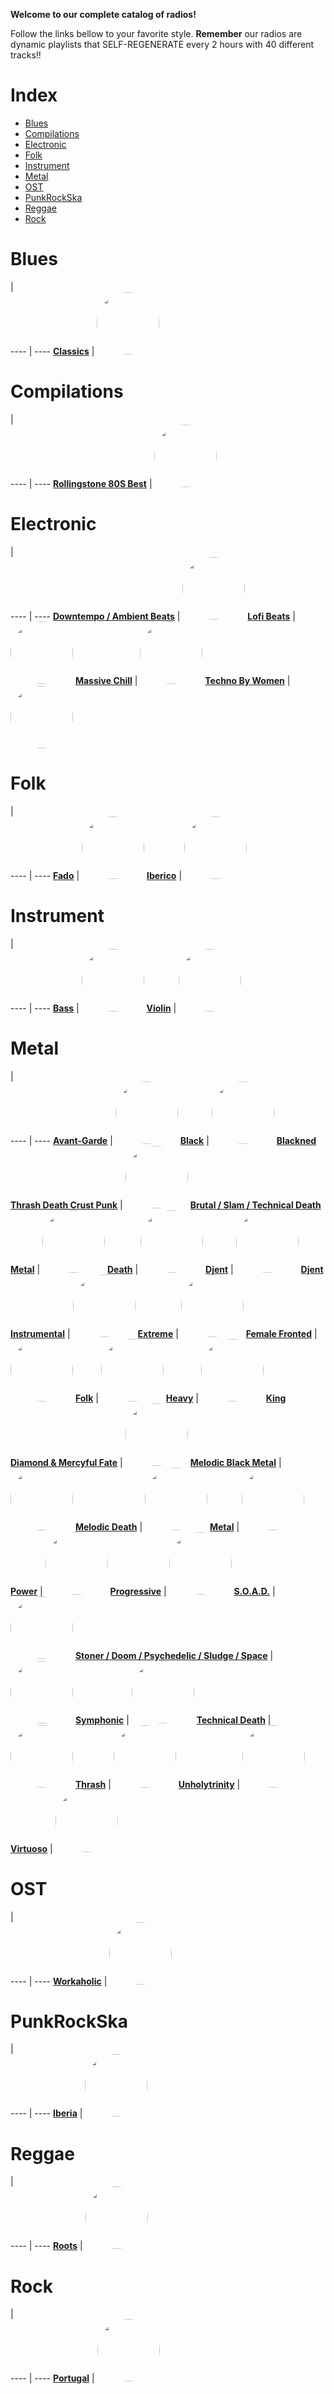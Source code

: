 
<style>
figure {
  border: 0px #cccccc solid;
  padding: 4px;
  margin: auto;
  align: center;
}
</style>
**Welcome to our complete catalog of radios!**

Follow the links bellow to your favorite style. **Remember** our radios
are dynamic playlists that SELF-REGENERATE every 2 hours with 40 different
tracks!!

# Index

* [Blues](#Blues)
* [Compilations](#Compilations)
* [Electronic](#Electronic)
* [Folk](#Folk)
* [Instrument](#Instrument)
* [Metal](#Metal)
* [OST](#OST)
* [PunkRockSka](#PunkRockSka)
* [Reggae](#Reggae)
* [Rock](#Rock)

# Blues

  |  
 ---- | ---- 
[**Classics**](https://radioninjapirata.github.io/radio_bluesclassics.html) | <a href="https://radioninjapirata.github.io/radio_bluesclassics.html" target="_blank"><img src="https://mosaic.scdn.co/640/ab67616d0000b2736f6fd2c2df55ede34dfa8296ab67616d0000b273a06508e0b64ac109e719f423ab67616d0000b273d25bc9d23a1c93463bac6ab4ab67616d0000b273dbf1b7c55de22911692b329b" height="100" width="auto" style="border-radius:50%"></a>

# Compilations

  |  
 ---- | ---- 
[**Rollingstone 80S Best**](https://radioninjapirata.github.io/radio_rollingbest80s.html) | <a href="https://radioninjapirata.github.io/radio_rollingbest80s.html" target="_blank"><img src="https://mosaic.scdn.co/640/ab67616d0000b273629edfa71810af835f33f431ab67616d0000b273ab6fe8d14049de8411919ad4ab67616d0000b273d52bfb90ee8dfeda8378b99bab67616d0000b273e915b4b1dbc4ba35e3dc054e" height="100" width="auto" style="border-radius:50%"></a>

# Electronic

  |  
 ---- | ---- 
[**Downtempo / Ambient Beats**](https://radioninjapirata.github.io/radio_downtempo.html) | <a href="https://radioninjapirata.github.io/radio_downtempo.html" target="_blank"><img src="https://mosaic.scdn.co/640/ab67616d0000b2732288dc0f6529c9d52676c339ab67616d0000b27342272b274171a2c751b343d8ab67616d0000b273c13f2de7c44630e0627bee54ab67616d0000b273ebda7a2cd9c95b19ddb7f217" height="100" width="auto" style="border-radius:50%"></a>
[**Lofi Beats**](https://radioninjapirata.github.io/radio_lofi.html) | <a href="https://radioninjapirata.github.io/radio_lofi.html" target="_blank"><img src="https://mosaic.scdn.co/640/ab67616d0000b2734c8c69d00cbff51d9b75e94aab67616d0000b2738acecdfd604bfc80c24d1016ab67616d0000b273ba64ae88ff6ccc64a06eb257ab67616d0000b273db701e9f4610c0033ae8f9ed" height="100" width="auto" style="border-radius:50%"></a>
[**Massive Chill**](https://radioninjapirata.github.io/massive_chill.html) | <a href="https://radioninjapirata.github.io/massive_chill.html" target="_blank"><img src="https://mosaic.scdn.co/640/ab67616d0000b27345ae65a7b496cbdf81fa4824ab67616d0000b2737f9ceecf92000e7fb9a676baab67616d0000b2738e19520ba9c3703988b3dd56ab67616d0000b273e918893dc520fc2f1d31ea8e" height="100" width="auto" style="border-radius:50%"></a>
[**Techno By Women**](https://radioninjapirata.github.io/radio_technowomen.html) | <a href="https://radioninjapirata.github.io/radio_technowomen.html" target="_blank"><img src="https://mosaic.scdn.co/640/ab67616d0000b27365a2ef052cb013b00d7efa18ab67616d0000b27372758fd4a12431c04d7c1e10ab67616d0000b273cea5d9ca40af775f0d25f901ab67616d0000b273d1c39badb8a7e6e980f01528" height="100" width="auto" style="border-radius:50%"></a>

# Folk

  |  
 ---- | ---- 
[**Fado**](https://radioninjapirata.github.io/radio_fado.html) | <a href="https://radioninjapirata.github.io/radio_fado.html" target="_blank"><img src="https://mosaic.scdn.co/640/ab67616d0000b2738376e61334861ae22fb79b34ab67616d0000b273e6ea0bf75a380e398ee0cd96ab67616d0000b273ef3d4855042d37f35767cbcbab67616d0000b273f9cf6bfc49e8ca0cbec78029" height="100" width="auto" style="border-radius:50%"></a>
[**Iberico**](https://radioninjapirata.github.io/radio_folkiberico.html) | <a href="https://radioninjapirata.github.io/radio_folkiberico.html" target="_blank"><img src="https://mosaic.scdn.co/640/ab67616d0000b2733f14304012bdd8582e0160f7ab67616d0000b273ae03268fc196e1c196db608eab67616d0000b273e96dbca51850fb07abfab67cab67616d0000b273ee012a5994d8a121420f4c8b" height="100" width="auto" style="border-radius:50%"></a>

# Instrument

  |  
 ---- | ---- 
[**Bass**](https://radioninjapirata.github.io/radio_bassists.html) | <a href="https://radioninjapirata.github.io/radio_bassists.html" target="_blank"><img src="https://mosaic.scdn.co/640/ab67616d0000b27376a3496948b5ac9c7639794aab67616d0000b2738cf9b66ef2592fb584e020dcab67616d0000b27391315913bcd7d6f73f57588dab67616d0000b2739c29b31d73ec4aec7e5f7ae1" height="100" width="auto" style="border-radius:50%"></a>
[**Violin**](https://radioninjapirata.github.io/radio_violin.html) | <a href="https://radioninjapirata.github.io/radio_violin.html" target="_blank"><img src="https://mosaic.scdn.co/640/ab67616d0000b2736250ea87cde8751bfb0b5910ab67616d0000b2738bb3da3357affa7ea19c26f6ab67616d0000b273a68ce046c3b02b2fccc5c7dcab67616d0000b273edd8e6986c952b07c2c8bc87" height="100" width="auto" style="border-radius:50%"></a>

# Metal

  |  
 ---- | ---- 
[**Avant-Garde**](https://radioninjapirata.github.io/radio_metalavantgarde.html) | <a href="https://radioninjapirata.github.io/radio_metalavantgarde.html" target="_blank"><img src="https://mosaic.scdn.co/640/ab67616d0000b2733148442de1d26e556cf8ae32ab67616d0000b2734d35348e7044e1c083a62a85ab67616d0000b273830ab698829f1b3783b75248ab67616d0000b273c5d2fac0496de452f48f1ec7" height="100" width="auto" style="border-radius:50%"></a>
[**Black**](https://radioninjapirata.github.io/radio_blackmetal.html) | <a href="https://radioninjapirata.github.io/radio_blackmetal.html" target="_blank"><img src="https://mosaic.scdn.co/640/ab67616d0000b273553119cd73519f18e88b6670ab67616d0000b273bb56a8567e66c561498c91d5ab67616d0000b273e3a70a1af2e3a3b31ccc30bdab67616d0000b273f7f6722e594987a42fae365f" height="100" width="auto" style="border-radius:50%"></a>
[**Blackned Thrash Death Crust Punk**](https://radioninjapirata.github.io/radio_blacknedthrash.html) | <a href="https://radioninjapirata.github.io/radio_blacknedthrash.html" target="_blank"><img src="https://mosaic.scdn.co/640/ab67616d0000b27365eb6f061a39c696317bafdbab67616d0000b273879757f411dccac4fa1f6d1fab67616d0000b273983151a7bf94c107543b6680ab67616d0000b273ee573fc371b9f6f270f3337e" height="100" width="auto" style="border-radius:50%"></a>
[**Brutal / Slam / Technical Death Metal**](https://radioninjapirata.github.io/radio_brutaldeathmetal.html) | <a href="https://radioninjapirata.github.io/radio_brutaldeathmetal.html" target="_blank"><img src="https://mosaic.scdn.co/640/ab67616d0000b27302feb7306e5877c5666bea3dab67616d0000b2735c3dc2326bea6626b93cb0d1ab67616d0000b273eb2496525e4f89c113dfedb5ab67616d0000b273f0a23f397dfb5adb8e1f18c8" height="100" width="auto" style="border-radius:50%"></a>
[**Death**](https://radioninjapirata.github.io/radio_deathmetal.html) | <a href="https://radioninjapirata.github.io/radio_deathmetal.html" target="_blank"><img src="https://mosaic.scdn.co/640/ab67616d0000b273112783a01ec11d5c13df8eb9ab67616d0000b2734368d01561b41af21f128ff2ab67616d0000b273e89fbf8fe4d1859b79fe51a5ab67616d0000b273f0b2bf5f452002165cd66ca4" height="100" width="auto" style="border-radius:50%"></a>
[**Djent**](https://radioninjapirata.github.io/radio_djent.html) | <a href="https://radioninjapirata.github.io/radio_djent.html" target="_blank"><img src="https://mosaic.scdn.co/640/ab67616d0000b273855a043197fba8405c97c651ab67616d0000b2739e543b5f3484cb2336e6261aab67616d0000b273f0689bcead1328a6ddfaa03dab67616d0000b273f6b012f647af862b577aff06" height="100" width="auto" style="border-radius:50%"></a>
[**Djent Instrumental**](https://radioninjapirata.github.io/radio_instrumentaldjent.html) | <a href="https://radioninjapirata.github.io/radio_instrumentaldjent.html" target="_blank"><img src="https://mosaic.scdn.co/640/ab67616d0000b273008c4031a88a03134ef0d16eab67616d0000b2734d067b1387bab04270a08bdeab67616d0000b2735959697d9351cf65dd52df30ab67616d0000b273b0b9a773fe4e86007e5150c8" height="100" width="auto" style="border-radius:50%"></a>
[**Extreme**](https://radioninjapirata.github.io/radio_extrememetal.html) | <a href="https://radioninjapirata.github.io/radio_extrememetal.html" target="_blank"><img src="https://mosaic.scdn.co/640/ab67616d0000b273175b2310576aa2ae4c8602f4ab67616d0000b2735aedfe68dc1b144b76e63948ab67616d0000b2735f6cc8182d502f2f78341ef6ab67616d0000b273620044ed0808547048a1952f" height="100" width="auto" style="border-radius:50%"></a>
[**Female Fronted**](https://radioninjapirata.github.io/radio_femalefrontedmetal.html) | <a href="https://radioninjapirata.github.io/radio_femalefrontedmetal.html" target="_blank"><img src="https://mosaic.scdn.co/640/ab67616d0000b2731bc8af2e3b66ea9490a4f97cab67616d0000b2732ff03e0afe85c82f2ce4c519ab67616d0000b273a18516b008cb03018d2efc5eab67616d0000b273dec7b631170e5b65fa201333" height="100" width="auto" style="border-radius:50%"></a>
[**Folk**](https://radioninjapirata.github.io/radio_folkmetal.html) | <a href="https://radioninjapirata.github.io/radio_folkmetal.html" target="_blank"><img src="https://mosaic.scdn.co/640/ab67616d0000b273515308a28a5be6ae3b46e90eab67616d0000b27382a2f84f0201c5573a698a81ab67616d0000b273c2f0cbf5a6252b143bb79a74ab67616d0000b273df4ffeb6b30fc645cff53807" height="100" width="auto" style="border-radius:50%"></a>
[**Heavy**](https://radioninjapirata.github.io/radio_heavymetal.html) | <a href="https://radioninjapirata.github.io/radio_heavymetal.html" target="_blank"><img src="https://mosaic.scdn.co/640/ab67616d0000b27331af24b8ebbe7a420f601913ab67616d0000b273885f831e389dc69c69b60b74ab67616d0000b27398163b3b50a5df153a05c649ab67616d0000b273cec541f4e53b9e30dfe6101f" height="100" width="auto" style="border-radius:50%"></a>
[**King Diamond & Mercyful Fate**](https://radioninjapirata.github.io/radio_fan_KDMF.html) | <a href="https://radioninjapirata.github.io/radio_fan_KDMF.html" target="_blank"><img src="https://mosaic.scdn.co/640/ab67616d0000b2730ba01de61a75ddec24961d9fab67616d0000b273696088e8543ccfd346bf278fab67616d0000b27397620fb16ab7feed6a4da26cab67616d0000b273bed3cf6d90e79aa317f69705" height="100" width="auto" style="border-radius:50%"></a>
[**Melodic Black Metal**](https://radioninjapirata.github.io/radio_melodicblackmetal.html) | <a href="https://radioninjapirata.github.io/radio_melodicblackmetal.html" target="_blank"><img src="https://mosaic.scdn.co/640/ab67616d0000b273c35a499b030d1f442eb06cb7ab67616d0000b273dafa942fea66bc5fe9ee8fa6ab67616d0000b273e143ade509da2da66e1aa11bab67616d0000b273fb6e43990aee6a2125693654" height="100" width="auto" style="border-radius:50%"></a>
[**Melodic Death**](https://radioninjapirata.github.io/radio_melodicdeathmetal.html) | <a href="https://radioninjapirata.github.io/radio_melodicdeathmetal.html" target="_blank"><img src="https://mosaic.scdn.co/640/ab67616d0000b273261592fc4c8079eadd0e67d7ab67616d0000b27366bfa50add637d25f978260eab67616d0000b2736c2592f5519816e6a63c4207ab67616d0000b273bd9d83662f094acc9f1a8df5" height="100" width="auto" style="border-radius:50%"></a>
[**Metal**](https://radioninjapirata.github.io/radio_metal.html) | <a href="https://radioninjapirata.github.io/radio_metal.html" target="_blank"><img src="https://mosaic.scdn.co/640/ab67616d0000b2732ef203f4fd264f89543199c7ab67616d0000b27376cd5e91f3e1cc352ebb0650ab67616d0000b2737830401a61c7dc1dca36c4f1ab67616d0000b273c5514d58331beafa4ee68cce" height="100" width="auto" style="border-radius:50%"></a>
[**Power**](https://radioninjapirata.github.io/radio_powermetal.html) | <a href="https://radioninjapirata.github.io/radio_powermetal.html" target="_blank"><img src="https://mosaic.scdn.co/640/ab67616d0000b2730f8d339501ca5430599d6491ab67616d0000b2731010bf1c99cb6ad61c44df63ab67616d0000b273397e04ed6ce3cb4a1ddcbc8bab67616d0000b273f7773d121fa8f264d5c60437" height="100" width="auto" style="border-radius:50%"></a>
[**Progressive**](https://radioninjapirata.github.io/radio_progrock.html) | <a href="https://radioninjapirata.github.io/radio_progrock.html" target="_blank"><img src="https://mosaic.scdn.co/640/ab67616d0000b27318c9b7e86c21abe189a02c31ab67616d0000b2737089e92bd1e362f6627bfc52ab67616d0000b2738fd03c04463adf540ed9e4e4ab67616d0000b273ecf97574ba3577c05faa761c" height="100" width="auto" style="border-radius:50%"></a>
[**S.O.A.D.**](https://radioninjapirata.github.io/radio_soad.html) | <a href="https://radioninjapirata.github.io/radio_soad.html" target="_blank"><img src="https://mosaic.scdn.co/640/ab67616d0000b273401dd486dc6d75239968ef86ab67616d0000b2737cf4c0d42c5b62c9deebdcd8ab67616d0000b273a57ca9e47d038be31c9aee9dab67616d0000b273c65f8d04502eeddbdd61fa71" height="100" width="auto" style="border-radius:50%"></a>
[**Stoner / Doom / Psychedelic / Sludge / Space**](https://radioninjapirata.github.io/radio_stonerrock.html) | <a href="https://radioninjapirata.github.io/radio_stonerrock.html" target="_blank"><img src="https://mosaic.scdn.co/640/ab67616d0000b2730e8de540eec61a624fedeaa2ab67616d0000b273385efc51b207fc2a24b269bcab67616d0000b273700256b6c07b5ea7d16a2881ab67616d0000b273afc0ae1a4c1b120f0f5589fd" height="100" width="auto" style="border-radius:50%"></a>
[**Symphonic**](https://radioninjapirata.github.io/radio_symphonicmetal.html) | <a href="https://radioninjapirata.github.io/radio_symphonicmetal.html" target="_blank"><img src="https://mosaic.scdn.co/640/ab67616d0000b273235b1132c7fe01d56d21c121ab67616d0000b27371ec4e3e7dd7243723aec765ab67616d0000b2737cad5dc3a102cbe39e0e226aab67616d0000b273fc8d79d0ebca44122c5891ff" height="100" width="auto" style="border-radius:50%"></a>
[**Technical Death**](https://radioninjapirata.github.io/radio_technicaldeathmetal.html) | <a href="https://radioninjapirata.github.io/radio_technicaldeathmetal.html" target="_blank"><img src="https://mosaic.scdn.co/640/ab67616d0000b27323382a11d2c2fb2def8d5309ab67616d0000b273e2f0729c16bc423927647d66ab67616d0000b273f5738330acb56a830ef02fb5ab67616d0000b273f6ef89beb0e1d6c74a684e34" height="100" width="auto" style="border-radius:50%"></a>
[**Thrash**](https://radioninjapirata.github.io/radio_thrashmetal.html) | <a href="https://radioninjapirata.github.io/radio_thrashmetal.html" target="_blank"><img src="https://mosaic.scdn.co/640/ab67616d0000b273158b43b618ea6662d6a7978cab67616d0000b2733d9365f91432ea7bcb282939ab67616d0000b2735a4ac77cae66ce9cd952f5ecab67616d0000b273c511a331d5fde2ced3105361" height="100" width="auto" style="border-radius:50%"></a>
[**Unholytrinity**](https://radioninjapirata.github.io/radio_unholytrinity.html) | <a href="https://radioninjapirata.github.io/radio_unholytrinity.html" target="_blank"><img src="https://mosaic.scdn.co/640/ab67616d0000b27348b850a691437754ab2d1779ab67616d0000b2736f2f499c1df1f210c9b34b32ab67616d0000b273a4fe8f6af6df7e12cd75dde5ab67616d0000b273a79c87c8a1a9bc30a4ee2f7b" height="100" width="auto" style="border-radius:50%"></a>
[**Virtuoso**](https://radioninjapirata.github.io/radio_guitarvirtuoso.html) | <a href="https://radioninjapirata.github.io/radio_guitarvirtuoso.html" target="_blank"><img src="https://mosaic.scdn.co/640/ab67616d0000b2737eabdfdebee84ce17685c8fcab67616d0000b273a118cccd1f1836e51addebc7ab67616d0000b273a344d0bdbe9d7988e62758ccab67616d0000b273c11094a7fe88eaae4c102ae5" height="100" width="auto" style="border-radius:50%"></a>

# OST

  |  
 ---- | ---- 
[**Workaholic**](https://radioninjapirata.github.io/radio_ostworkaholic.html) | <a href="https://radioninjapirata.github.io/radio_ostworkaholic.html" target="_blank"><img src="https://mosaic.scdn.co/640/ab67616d0000b2736c81650e70bf2679e1fa03f7ab67616d0000b273a95215ad3af6f2e9bea1db33ab67616d0000b273f23747759c1a5b85f117f0baab67616d0000b273fd4d0bacedae8407a24256d8" height="100" width="auto" style="border-radius:50%"></a>

# PunkRockSka

  |  
 ---- | ---- 
[**Iberia**](https://radioninjapirata.github.io/radio_iberianpunkrock.html) | <a href="https://radioninjapirata.github.io/radio_iberianpunkrock.html" target="_blank"><img src="https://mosaic.scdn.co/640/ab67616d0000b27312555d82004769549dfc1c49ab67616d0000b27365c9314a9c68aedd720ee8d0ab67616d0000b2737aa509a7768edd7101c5ded0ab67616d0000b273b2972f2a70deeca6bcb22bd2" height="100" width="auto" style="border-radius:50%"></a>

# Reggae

  |  
 ---- | ---- 
[**Roots**](https://radioninjapirata.github.io/radio_reggaeroots.html) | <a href="https://radioninjapirata.github.io/radio_reggaeroots.html" target="_blank"><img src="https://mosaic.scdn.co/640/ab67616d0000b2730db705d6a067cc5e7fa08bf9ab67616d0000b27371dc89ee0b6c82b9644d69b9ab67616d0000b273d3f07090db95417da0d921d8ab67616d0000b273da0c7e03b92d6ef9d8784a38" height="100" width="auto" style="border-radius:50%"></a>

# Rock

  |  
 ---- | ---- 
[**Portugal**](https://radioninjapirata.github.io/radio_rockportugues.html) | <a href="https://radioninjapirata.github.io/radio_rockportugues.html" target="_blank"><img src="https://mosaic.scdn.co/640/ab67616d0000b2731ae6b93506dc301cbf9727d0ab67616d0000b273ab08af98d5b00f333bb96d79ab67616d0000b273d1cffa0a77fd63e9ed442bbcab67616d0000b273d459523191da726e1804612f" height="100" width="auto" style="border-radius:50%"></a>